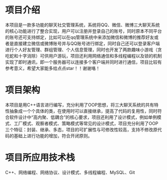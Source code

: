 # 项目介绍
本项目是一款多功能的聊天社交管理系统，系统将QQ、微信、微博三大聊天系统的核心功能进行了整合实现，用户可以注册并登录自己的账号，同时原本不同平台的账号还可支持绑定，比如可以在qq管理系统中来添加微信和微博的推荐好友或者是直接建立微信或微博账号并与QQ账号进行绑定，同时自己还可以登录客户端进行个人好友管理、群组管理、个人信息管理，同时也开发了两款趣味小游戏（贪吃蛇和十字消除）可供用户游玩，项目还利用网络通信和多线程编程以及锁的机制实现了即时通讯，即一个服务器可以连接多个客户端并同时进行通信，项目比较有参考意义，希望大家能多给点点star！！谢谢咯！
# 项目架构
本项目是用C++语言进行编写，充分利用了OOP思想，将三大聊天系统的共有特性抽象成一个个具体的类，在使用时可以直接继承，提高了代码的复用性，同时符合软件设计中“高内聚、低耦合”的核心要求，项目还利用了设计模式，例如单例模式、工厂模式、观察者模式、策略模式等常见的设计模式，项目充分利用了OOP三个特征：封装、继承、多态，项目的可扩展性与可修改性较高，支持不修改原代码的基础上进行功能的增加，符合开闭原则。
# 项目所应用技术栈
C++、网络编程、网络协议、设计模式、多线程编程、MySQL、Git
